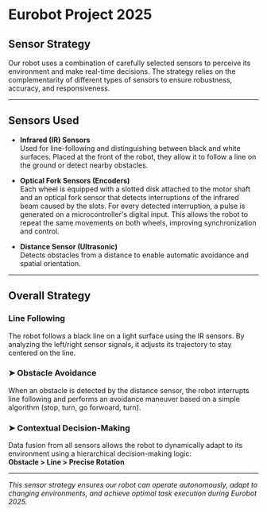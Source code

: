 # Eurobot Project 2025

## Sensor Strategy

Our robot uses a combination of carefully selected sensors to perceive its environment and make real-time decisions. The strategy relies on the complementarity of different types of sensors to ensure robustness, accuracy, and responsiveness.

---

## Sensors Used

- **Infrared (IR) Sensors**  
  Used for line-following and distinguishing between black and white surfaces. Placed at the front of the robot, they allow it to follow a line on the ground or detect nearby obstacles.

- **Optical Fork Sensors (Encoders)**  
  Each wheel is equipped with a slotted disk attached to the motor shaft and an optical fork sensor that detects interruptions of the infrared beam caused by the slots. For every detected interruption, a pulse is generated on a microcontroller's digital input. This allows the robot to repeat the same movements on both wheels, improving synchronization and control.

- **Distance Sensor (Ultrasonic)**  
  Detects obstacles from a distance to enable automatic avoidance and spatial orientation.

---

## Overall Strategy

### Line Following  
The robot follows a black line on a light surface using the IR sensors. By analyzing the left/right sensor signals, it adjusts its trajectory to stay centered on the line.

### ➤ Obstacle Avoidance  
When an obstacle is detected by the distance sensor, the robot interrupts line following and performs an avoidance maneuver based on a simple algorithm (stop, turn, go forwoard, turn).


### ➤ Contextual Decision-Making  
Data fusion from all sensors allows the robot to dynamically adapt to its environment using a hierarchical decision-making logic:  
**Obstacle > Line > Precise Rotation**

---

*This sensor strategy ensures our robot can operate autonomously, adapt to changing environments, and achieve optimal task execution during Eurobot 2025.*

